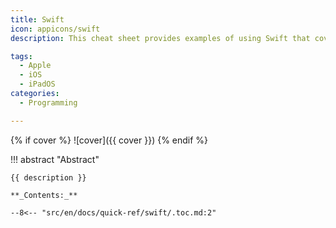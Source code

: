 ```yaml
---
title: Swift
icon: appicons/swift
description: This cheat sheet provides examples of using Swift that cover basic Swift knowledge, control flow etc.

tags:
  - Apple
  - iOS
  - iPadOS
categories:
  - Programming

---
```


{% if cover %}
![cover]({{ cover }})
{% endif %}

!!! abstract "Abstract"

    {{ description }}

    **_Contents:_**

    --8<-- "src/en/docs/quick-ref/swift/.toc.md:2"
